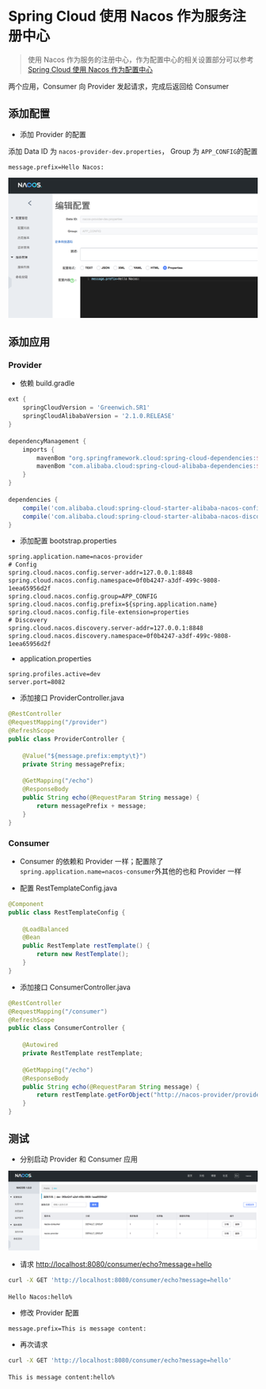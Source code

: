 # Spring Cloud 使用 Nacos 作为服务注册中心

> 使用 Nacos 作为服务的注册中心，作为配置中心的相关设置部分可以参考 [Spring Cloud 使用 Nacos 作为配置中心](https://github.com/helloworlde/spring-cloud-alibaba-component/tree/master/cloud-config)

两个应用，Consumer 向 Provider 发起请求，完成后返回给 Consumer

## 添加配置

- 添加 Provider 的配置

添加 Data ID 为 `nacos-provider-dev.properties`， Group 为 `APP_CONFIG`的配置 

```properties
message.prefix=Hello Nacos: 
```

![Provider 配置](../images/nacos-cloud-provider-config.png)

## 添加应用

### Provider 

- 依赖 build.gradle 

```groovy
ext {
    springCloudVersion = 'Greenwich.SR1'
    springCloudAlibabaVersion = '2.1.0.RELEASE'
}

dependencyManagement {
    imports {
        mavenBom "org.springframework.cloud:spring-cloud-dependencies:${springCloudVersion}"
        mavenBom "com.alibaba.cloud:spring-cloud-alibaba-dependencies:${springCloudAlibabaVersion}"
    }
}

dependencies {
    compile('com.alibaba.cloud:spring-cloud-starter-alibaba-nacos-config')
    compile('com.alibaba.cloud:spring-cloud-starter-alibaba-nacos-discovery')
}

```

- 添加配置 bootstrap.properties

```properties
spring.application.name=nacos-provider
# Config
spring.cloud.nacos.config.server-addr=127.0.0.1:8848
spring.cloud.nacos.config.namespace=0f0b4247-a3df-499c-9808-1eea65956d2f
spring.cloud.nacos.config.group=APP_CONFIG
spring.cloud.nacos.config.prefix=${spring.application.name}
spring.cloud.nacos.config.file-extension=properties
# Discovery
spring.cloud.nacos.discovery.server-addr=127.0.0.1:8848
spring.cloud.nacos.discovery.namespace=0f0b4247-a3df-499c-9808-1eea65956d2f
```

- application.properties

```properties
spring.profiles.active=dev
server.port=8082
```

- 添加接口  ProviderController.java

```java
@RestController
@RequestMapping("/provider")
@RefreshScope
public class ProviderController {

    @Value("${message.prefix:empty\t}")
    private String messagePrefix;

    @GetMapping("/echo")
    @ResponseBody
    public String echo(@RequestParam String message) {
        return messagePrefix + message;
    }
}
```

### Consumer 

- Consumer 的依赖和 Provider 一样；配置除了 `spring.application.name=nacos-consumer`外其他的也和 Provider 一样

- 配置 RestTemplateConfig.java

```java
@Component
public class RestTemplateConfig {

    @LoadBalanced
    @Bean
    public RestTemplate restTemplate() {
        return new RestTemplate();
    }
}
```

- 添加接口 ConsumerController.java

```java
@RestController
@RequestMapping("/consumer")
@RefreshScope
public class ConsumerController {

    @Autowired
    private RestTemplate restTemplate;

    @GetMapping("/echo")
    @ResponseBody
    public String echo(@RequestParam String message) {
        return restTemplate.getForObject("http://nacos-provider/provider/echo?message=" + message, String.class);
    }
}
```

## 测试

- 分别启动 Provider 和 Consumer 应用 

![应用列表](../images/nacos-cloud-service-list.png)

- 请求 [http://localhost:8080/consumer/echo?message=hello](http://localhost:8080/consumer/echo?message=hello)

```bash
curl -X GET 'http://localhost:8080/consumer/echo?message=hello'

Hello Nacos:hello%
```

- 修改 Provider 配置

```properties
message.prefix=This is message content:
```

- 再次请求

```bash
curl -X GET 'http://localhost:8080/consumer/echo?message=hello'

This is message content:hello%
```